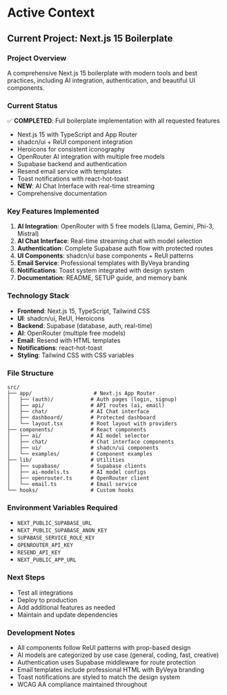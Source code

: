 # Active Context

## Current Project: Next.js 15 Boilerplate

### Project Overview
A comprehensive Next.js 15 boilerplate with modern tools and best practices, including AI integration, authentication, and beautiful UI components.

### Current Status
✅ **COMPLETED**: Full boilerplate implementation with all requested features
- Next.js 15 with TypeScript and App Router
- shadcn/ui + ReUI component integration
- Heroicons for consistent iconography
- OpenRouter AI integration with multiple free models
- Supabase backend and authentication
- Resend email service with templates
- Toast notifications with react-hot-toast
- **NEW**: AI Chat Interface with real-time streaming
- Comprehensive documentation

### Key Features Implemented
1. **AI Integration**: OpenRouter with 5 free models (Llama, Gemini, Phi-3, Mistral)
2. **AI Chat Interface**: Real-time streaming chat with model selection
3. **Authentication**: Complete Supabase auth flow with protected routes
4. **UI Components**: shadcn/ui base components + ReUI patterns
5. **Email Service**: Professional templates with ByVeya branding
6. **Notifications**: Toast system integrated with design system
7. **Documentation**: README, SETUP guide, and memory bank

### Technology Stack
- **Frontend**: Next.js 15, TypeScript, Tailwind CSS
- **UI**: shadcn/ui, ReUI, Heroicons
- **Backend**: Supabase (database, auth, real-time)
- **AI**: OpenRouter (multiple free models)
- **Email**: Resend with HTML templates
- **Notifications**: react-hot-toast
- **Styling**: Tailwind CSS with CSS variables

### File Structure
```
src/
├── app/                    # Next.js App Router
│   ├── (auth)/            # Auth pages (login, signup)
│   ├── api/               # API routes (ai, email)
│   ├── chat/              # AI Chat interface
│   ├── dashboard/         # Protected dashboard
│   └── layout.tsx         # Root layout with providers
├── components/            # React components
│   ├── ai/                # AI model selector
│   ├── chat/              # Chat interface components
│   ├── ui/                # shadcn/ui components
│   └── examples/          # Component examples
├── lib/                   # Utilities
│   ├── supabase/          # Supabase clients
│   ├── ai-models.ts       # AI model configs
│   ├── openrouter.ts      # OpenRouter client
│   └── email.ts           # Email service
└── hooks/                 # Custom hooks
```

### Environment Variables Required
- `NEXT_PUBLIC_SUPABASE_URL`
- `NEXT_PUBLIC_SUPABASE_ANON_KEY`
- `SUPABASE_SERVICE_ROLE_KEY`
- `OPENROUTER_API_KEY`
- `RESEND_API_KEY`
- `NEXT_PUBLIC_APP_URL`

### Next Steps
- Test all integrations
- Deploy to production
- Add additional features as needed
- Maintain and update dependencies

### Development Notes
- All components follow ReUI patterns with prop-based design
- AI models are categorized by use case (general, coding, fast, creative)
- Authentication uses Supabase middleware for route protection
- Email templates include professional HTML with ByVeya branding
- Toast notifications are styled to match the design system
- WCAG AA compliance maintained throughout
